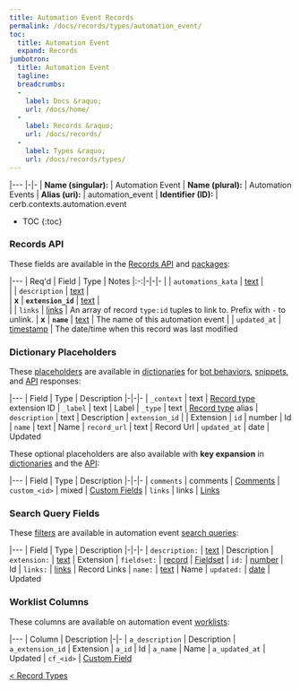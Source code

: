 ```yaml
---
title: Automation Event Records
permalink: /docs/records/types/automation_event/
toc:
  title: Automation Event
  expand: Records
jumbotron:
  title: Automation Event
  tagline: 
  breadcrumbs:
  -
    label: Docs &raquo;
    url: /docs/home/
  -
    label: Records &raquo;
    url: /docs/records/
  -
    label: Types &raquo;
    url: /docs/records/types/
---
```


|---
|-|-
| **Name (singular):** | Automation Event
| **Name (plural):** | Automation Events
| **Alias (uri):** | automation_event
| **Identifier (ID):** | cerb.contexts.automation.event

* TOC
{:toc}

### Records API

These fields are available in the [Records API](/docs/api/endpoints/records/) and [packages](/docs/packages/):

|---
| Req'd | Field | Type | Notes
|:-:|-|-|-
|   | `automations_kata` | [text](/docs/records/fields/types/text/) |  
|   | `description` | [text](/docs/records/fields/types/text/) |  
| **x** | **`extension_id`** | [text](/docs/records/fields/types/text/) |  
|   | `links` | [links](/docs/records/fields/types/links/) | An array of record `type:id` tuples to link to. Prefix with `-` to unlink. 
| **x** | **`name`** | [text](/docs/records/fields/types/text/) | The name of this automation event 
|   | `updated_at` | [timestamp](/docs/records/fields/types/timestamp/) | The date/time when this record was last modified 

### Dictionary Placeholders

These [placeholders](/docs/scripting/variables/#placeholders) are available in [dictionaries](/docs/bots/behaviors/dictionaries/) for [bot behaviors](/docs/bots/behaviors/), [snippets](/docs/snippets/), and [API](/docs/api/) responses:

|---
| Field | Type | Description
|-|-|-
| `_context` | text | [Record type](/docs/records/types/) extension ID
| `_label` | text | Label
| `_type` | text | [Record type](/docs/records/types/) alias
| `description` | text | Description
| `extension_id` |  | Extension
| `id` | number | Id
| `name` | text | Name
| `record_url` | text | Record Url
| `updated_at` | date | Updated

These optional placeholders are also available with **key expansion** in [dictionaries](/docs/bots/behaviors/dictionaries/key-expansion/) and the [API](/docs/api/responses/#expanding-keys-in-api-requests):

|---
| Field | Type | Description
|-|-|-
| `comments` | comments | [Comments](/docs/bots/behaviors/dictionaries/key-expansion/#comments)
| `custom_<id>` | mixed | [Custom Fields](/docs/bots/behaviors/dictionaries/key-expansion/#custom-fields)
| `links` | links | [Links](/docs/bots/behaviors/dictionaries/key-expansion/#links)
	
### Search Query Fields

These [filters](/docs/search/#filters) are available in automation event [search queries](/docs/search/):

|---
| Field | Type | Description
|-|-|-
| `description:` | [text](/docs/search/#text) | Description
| `extension:` | [text](/docs/search/#text) | Extension
| `fieldset:` | [record](/docs/search/#deep-search) | [Fieldset](/docs/records/types/custom_fieldset/)
| `id:` | [number](/docs/search/#numbers) | Id
| `links:` | [links](/docs/search/#links) | Record Links
| `name:` | [text](/docs/search/#text) | Name
| `updated:` | [date](/docs/search/#dates) | Updated
	
### Worklist Columns

These columns are available on automation event [worklists](/docs/worklists/):

|---
| Column | Description
|-|-
| `a_description` | Description
| `a_extension_id` | Extension
| `a_id` | Id
| `a_name` | Name
| `a_updated_at` | Updated
| `cf_<id>` | [Custom Field](/docs/records/types/custom_field/)

<div class="section-nav">
	<div class="left">
		<a href="/docs/records/types/" class="prev">&lt; Record Types</a>
	</div>
	<div class="right align-right">
	</div>
</div>
<div class="clear"></div>